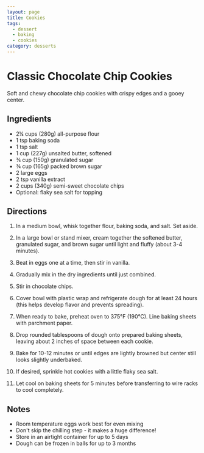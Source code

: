```yaml
---
layout: page
title: Cookies
tags:
  - dessert
  - baking
  - cookies
category: desserts
---
```


# Classic Chocolate Chip Cookies

Soft and chewy chocolate chip cookies with crispy edges and a gooey center.

## Ingredients

- 2¼ cups (280g) all-purpose flour
- 1 tsp baking soda
- 1 tsp salt
- 1 cup (227g) unsalted butter, softened
- ¾ cup (150g) granulated sugar
- ¾ cup (165g) packed brown sugar
- 2 large eggs
- 2 tsp vanilla extract
- 2 cups (340g) semi-sweet chocolate chips
- Optional: flaky sea salt for topping

## Directions

1. In a medium bowl, whisk together flour, baking soda, and salt. Set aside.

2. In a large bowl or stand mixer, cream together the softened butter, granulated sugar, and brown sugar until light and fluffy (about 3-4 minutes).

3. Beat in eggs one at a time, then stir in vanilla.

4. Gradually mix in the dry ingredients until just combined.

5. Stir in chocolate chips.

6. Cover bowl with plastic wrap and refrigerate dough for at least 24 hours (this helps develop flavor and prevents spreading).

7. When ready to bake, preheat oven to 375°F (190°C). Line baking sheets with parchment paper.

8. Drop rounded tablespoons of dough onto prepared baking sheets, leaving about 2 inches of space between each cookie.

9. Bake for 10-12 minutes or until edges are lightly browned but center still looks slightly underbaked.

10. If desired, sprinkle hot cookies with a little flaky sea salt.

11. Let cool on baking sheets for 5 minutes before transferring to wire racks to cool completely.

## Notes

- Room temperature eggs work best for even mixing
- Don't skip the chilling step - it makes a huge difference!
- Store in an airtight container for up to 5 days
- Dough can be frozen in balls for up to 3 months